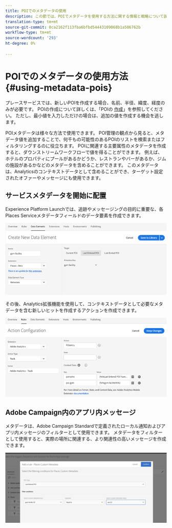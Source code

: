 ```yaml
---
title: POIでのメタデータの使用
description: この節では、POIでメタデータを使用する方法に関する情報と戦略について説明します。
translation-type: tm+mt
source-git-commit: 0ca2162f113fba6bfbd54443109068b1a506762b
workflow-type: tm+mt
source-wordcount: '293'
ht-degree: 0%

---
```



# POIでのメタデータの使用方法 {#using-metadata-pois}

プレースサービスでは、新しいPOIを作成する場合、名前、半径、緯度、経度のみが必要です。 POIの作成について詳しくは、「POIの [作成](/help/poi-mgmt-ui/create-a-poi-ui.md)」を参照してください。 ただし、最小値を入力しただけの場合は、追加の値を作成する機会を逃します。

POIメタデータは様々な方法で使用できます。 POI管理の観点から見ると、メタデータ値を追加することで、何千もの可能性のあるPOIのリストを検索またはフィルタリングするのに役立ちます。 POIに関連する主要属性のメタデータを作成すると、ダウンストリームワークフローで値を得ることができます。 例えば、ホテルのプロパティにプールがあるかどうか、レストランやバーがあるか、ジムの施設があるかなどのメタデータを含めることができます。 このメタデータは、Analyticsのコンテキストデータとして含めることができ、ターゲット設定されたオファーやメッセージにも使用できます。

## サービスメタデータを開始に配置

Experience Platform Launchでは、追跡やメッセージングの目的に重要な、各Places Serviceメタデータフィールドのデータ要素を作成できます。

![ジム施設のデータ要素](/help/assets/gymfacility.png)

その後、Analytics拡張機能を使用して、コンテキストデータとして必要なメタデータを含む新しいヒットを作成するアクションを作成できます。

![体育館施設の活動](/help/assets/Analytics-gym.png)

## Adobe Campaign内のアプリ内メッセージ

メタデータは、Adobe Campaign Standardで定義されたローカル通知およびアプリ内メッセージのフィルターとして使用できます。 メタデータをフィルターとして使用すると、実際の場所に関連する、より関連性の高いメッセージを作成できます。

![ACSでのローカル通知とアプリ内メッセージのフィルタリング](/help/assets/ACS_gym_metadata.png)